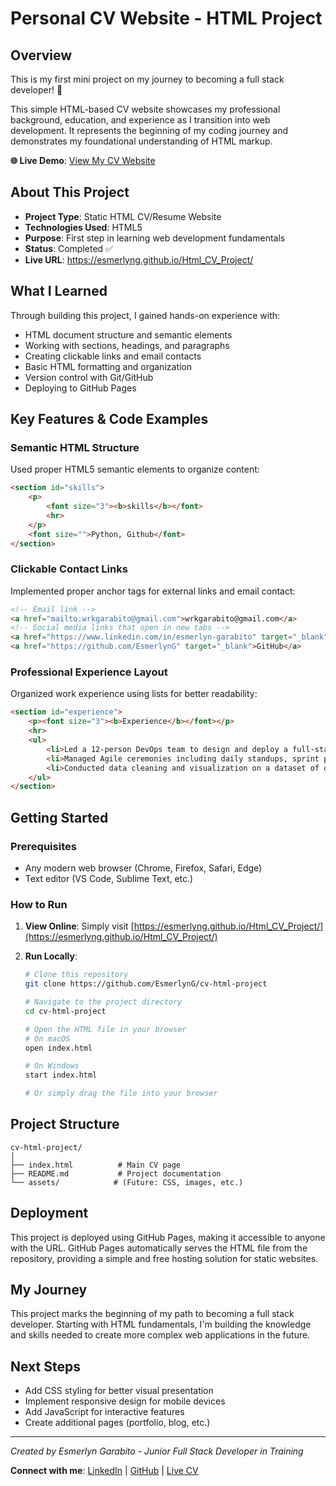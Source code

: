 # Personal CV Website - HTML Project

## Overview
This is my first mini project on my journey to becoming a full stack developer! 🚀

This simple HTML-based CV website showcases my professional background, education, and experience as I transition into web development. It represents the beginning of my coding journey and demonstrates my foundational understanding of HTML markup.

**🌐 Live Demo**: [View My CV Website](https://esmerlyng.github.io/Html_CV_Project/)

## About This Project
- **Project Type**: Static HTML CV/Resume Website
- **Technologies Used**: HTML5
- **Purpose**: First step in learning web development fundamentals
- **Status**: Completed ✅
- **Live URL**: https://esmerlyng.github.io/Html_CV_Project/

## What I Learned
Through building this project, I gained hands-on experience with:
- HTML document structure and semantic elements
- Working with sections, headings, and paragraphs
- Creating clickable links and email contacts
- Basic HTML formatting and organization
- Version control with Git/GitHub
- Deploying to GitHub Pages

## Key Features & Code Examples
### Semantic HTML Structure
Used proper HTML5 semantic elements to organize content:
```html
<section id="skills">
    <p>
        <font size="3"><b>skills</b></font>
        <hr>
    </p>
    <font size="">Python, Github</font>
</section>
```

### Clickable Contact Links
Implemented proper anchor tags for external links and email contact:
```html
<!-- Email link -->
<a href="mailto:wrkgarabito@gmail.com">wrkgarabito@gmail.com</a>
<!-- Social media links that open in new tabs -->
<a href="https://www.linkedin.com/in/esmerlyn-garabito" target="_blank">LinkedIn</a> | 
<a href="https://github.com/EsmerlynG" target="_blank">GitHub</a>
```

### Professional Experience Layout
Organized work experience using lists for better readability:
```html
<section id="experience">
    <p><font size="3"><b>Experience</b></font></p>
    <hr>
    <ul>
        <li>Led a 12-person DevOps team to design and deploy a full-stack website for Maxx Energy.</li>
        <li>Managed Agile ceremonies including daily standups, sprint planning, and retrospectives.</li>
        <li>Conducted data cleaning and visualization on a dataset of over 700,000 records.</li>
    </ul>
</section>
```

## Getting Started
### Prerequisites
- Any modern web browser (Chrome, Firefox, Safari, Edge)
- Text editor (VS Code, Sublime Text, etc.)

### How to Run
1. **View Online**: Simply visit [https://esmerlyng.github.io/Html_CV_Project/](https://esmerlyng.github.io/Html_CV_Project/)

2. **Run Locally**:
   ```bash
   # Clone this repository
   git clone https://github.com/EsmerlynG/cv-html-project
   
   # Navigate to the project directory
   cd cv-html-project
   
   # Open the HTML file in your browser
   # On macOS
   open index.html
   
   # On Windows
   start index.html
   
   # Or simply drag the file into your browser
   ```

## Project Structure
```
cv-html-project/
│
├── index.html          # Main CV page
├── README.md           # Project documentation
└── assets/            # (Future: CSS, images, etc.)
```

## Deployment
This project is deployed using GitHub Pages, making it accessible to anyone with the URL. GitHub Pages automatically serves the HTML file from the repository, providing a simple and free hosting solution for static websites.

## My Journey
This project marks the beginning of my path to becoming a full stack developer. Starting with HTML fundamentals, I'm building the knowledge and skills needed to create more complex web applications in the future.

## Next Steps
- Add CSS styling for better visual presentation
- Implement responsive design for mobile devices
- Add JavaScript for interactive features
- Create additional pages (portfolio, blog, etc.)

---
*Created by Esmerlyn Garabito - Junior Full Stack Developer in Training*

**Connect with me**: [LinkedIn](https://www.linkedin.com/in/esmerlyn-garabito) | [GitHub](https://github.com/EsmerlynG) | [Live CV](https://esmerlyng.github.io/Html_CV_Project/)
